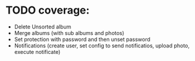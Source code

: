 # TODO coverage:

- Delete Unsorted album
- Merge albums (with sub albums and photos)
- Set protection with password and then unset password
- Notifications (create user, set config to send notificatios, upload photo, execute notificate)

